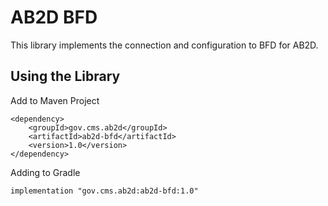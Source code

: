 # AB2D BFD

This library implements the connection and configuration to BFD for AB2D.

## Using the Library

Add to Maven Project

```
<dependency>
    <groupId>gov.cms.ab2d</groupId>
    <artifactId>ab2d-bfd</artifactId>
    <version>1.0</version>
</dependency>
```

Adding to Gradle

```
implementation "gov.cms.ab2d:ab2d-bfd:1.0"
```

